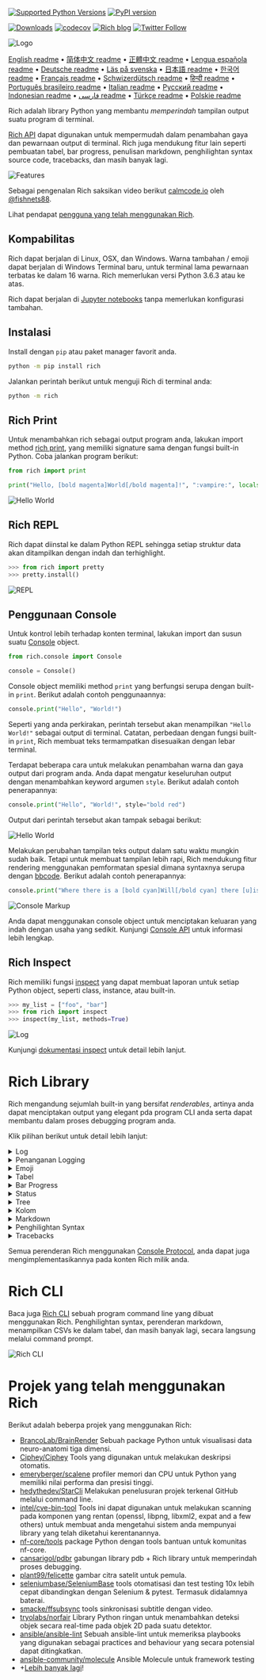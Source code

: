 [![Supported Python Versions](https://img.shields.io/pypi/pyversions/rich/13.2.0)](https://pypi.org/project/rich/) [![PyPI version](https://badge.fury.io/py/rich.svg)](https://badge.fury.io/py/rich)

[![Downloads](https://pepy.tech/badge/rich/month)](https://pepy.tech/project/rich)
[![codecov](https://img.shields.io/codecov/c/github/Textualize/rich?label=codecov&logo=codecov)](https://codecov.io/gh/textualize/rich)
[![Rich blog](https://img.shields.io/badge/blog-rich%20news-yellowgreen)](https://www.willmcgugan.com/tag/rich/)
[![Twitter Follow](https://img.shields.io/twitter/follow/willmcgugan.svg?style=social)](https://twitter.com/willmcgugan)

![Logo](https://github.com/textualize/rich/raw/master/imgs/logo.svg)

[English readme](https://github.com/textualize/rich/blob/master/README.md)
• [简体中文 readme](https://github.com/textualize/rich/blob/master/README.cn.md)
• [正體中文 readme](https://github.com/textualize/rich/blob/master/README.zh-tw.md)
• [Lengua española readme](https://github.com/textualize/rich/blob/master/README.es.md)
• [Deutsche readme](https://github.com/textualize/rich/blob/master/README.de.md)
• [Läs på svenska](https://github.com/textualize/rich/blob/master/README.sv.md)
• [日本語 readme](https://github.com/textualize/rich/blob/master/README.ja.md)
• [한국어 readme](https://github.com/textualize/rich/blob/master/README.kr.md)
• [Français readme](https://github.com/textualize/rich/blob/master/README.fr.md)
• [Schwizerdütsch readme](https://github.com/textualize/rich/blob/master/README.de-ch.md)
• [हिन्दी readme](https://github.com/textualize/rich/blob/master/README.hi.md)
• [Português brasileiro readme](https://github.com/textualize/rich/blob/master/README.pt-br.md)
• [Italian readme](https://github.com/textualize/rich/blob/master/README.it.md)
• [Русский readme](https://github.com/textualize/rich/blob/master/README.ru.md)
• [Indonesian readme](https://github.com/textualize/rich/blob/master/README.id.md)
• [فارسی readme](https://github.com/textualize/rich/blob/master/README.fa.md)
• [Türkçe readme](https://github.com/textualize/rich/blob/master/README.tr.md)
• [Polskie readme](https://github.com/textualize/rich/blob/master/README.pl.md)

Rich adalah library Python yang membantu _memperindah_ tampilan output suatu program di terminal.

[Rich API](https://rich.readthedocs.io/en/latest/) dapat digunakan untuk mempermudah dalam penambahan gaya dan pewarnaan
output di terminal. Rich juga mendukung fitur lain seperti pembuatan tabel, bar progress, penulisan markdown,
penghilightan syntax source code, tracebacks, dan masih banyak lagi.

![Features](https://github.com/textualize/rich/raw/master/imgs/features.png)

Sebagai pengenalan Rich saksikan video berikut [calmcode.io](https://calmcode.io/rich/introduction.html)
oleh [@fishnets88](https://twitter.com/fishnets88).

Lihat pendapat [pengguna yang telah menggunakan Rich](https://www.willmcgugan.com/blog/pages/post/rich-tweets/).

## Kompabilitas

Rich dapat berjalan di Linux, OSX, dan Windows. Warna tambahan / emoji dapat berjalan di Windows Terminal baru, untuk
terminal lama pewarnaan terbatas ke dalam 16 warna. Rich memerlukan versi Python 3.6.3 atau ke atas.

Rich dapat berjalan di [Jupyter notebooks](https://jupyter.org/) tanpa memerlukan konfigurasi tambahan.

## Instalasi

Install dengan `pip` atau paket manager favorit anda.

```sh
python -m pip install rich
```

Jalankan perintah berikut untuk menguji Rich di terminal anda:

```sh
python -m rich
```

## Rich Print

Untuk menambahkan rich sebagai output program anda, lakukan import
method [rich print](https://rich.readthedocs.io/en/latest/introduction.html#quick-start), yang memiliki signature sama
dengan fungsi built-in Python. Coba jalankan program berikut:

```python
from rich import print

print("Hello, [bold magenta]World[/bold magenta]!", ":vampire:", locals())
```

![Hello World](https://github.com/textualize/rich/raw/master/imgs/print.png)

## Rich REPL

Rich dapat diinstal ke dalam Python REPL sehingga setiap struktur data akan ditampilkan dengan indah dan terhighlight.

```python
>>> from rich import pretty
>>> pretty.install()
```

![REPL](https://github.com/textualize/rich/raw/master/imgs/repl.png)

## Penggunaan Console

Untuk kontrol lebih terhadap konten terminal, lakukan import dan susun
suatu [Console](https://rich.readthedocs.io/en/latest/reference/console.html#rich.console.Console) object.

```python
from rich.console import Console

console = Console()
```

Console object memiliki method `print` yang berfungsi serupa dengan built-in `print`. Berikut adalah contoh
penggunaannya:

```python
console.print("Hello", "World!")
```

Seperti yang anda perkirakan, perintah tersebut akan menampilkan `"Hello World!"` sebagai output di terminal. Catatan,
perbedaan dengan fungsi built-in `print`, Rich membuat teks termampatkan disesuaikan dengan lebar terminal.

Terdapat beberapa cara untuk melakukan penambahan warna dan gaya output dari program anda. Anda dapat mengatur
keseluruhan output dengan menambahkan keyword argumen `style`. Berikut adalah contoh penerapannya:

```python
console.print("Hello", "World!", style="bold red")
```

Output dari perintah tersebut akan tampak sebagai berikut:

![Hello World](https://github.com/textualize/rich/raw/master/imgs/hello_world.png)

Melakukan perubahan tampilan teks output dalam satu waktu mungkin sudah baik. Tetapi untuk membuat tampilan lebih rapi,
Rich mendukung fitur rendering menggunakan pemformatan spesial dimana syntaxnya serupa
dengan [bbcode](https://en.wikipedia.org/wiki/BBCode). Berikut adalah contoh penerapannya:

```python
console.print("Where there is a [bold cyan]Will[/bold cyan] there [u]is[/u] a [i]way[/i].")
```

![Console Markup](https://github.com/textualize/rich/raw/master/imgs/where_there_is_a_will.png)

Anda dapat menggunakan console object untuk menciptakan keluaran yang indah dengan usaha yang sedikit.
Kunjungi [Console API](https://rich.readthedocs.io/en/latest/console.html) untuk informasi lebih lengkap.

## Rich Inspect

Rich memiliki fungsi [inspect](https://rich.readthedocs.io/en/latest/reference/init.html?highlight=inspect#rich.inspect)
yang dapat membuat laporan untuk setiap Python object, seperti class, instance, atau built-in.

```python
>>> my_list = ["foo", "bar"]
>>> from rich import inspect
>>> inspect(my_list, methods=True)
```

![Log](https://github.com/textualize/rich/raw/master/imgs/inspect.png)

Kunjungi [dokumentasi inspect](https://rich.readthedocs.io/en/latest/reference/init.html#rich.inspect) untuk detail
lebih lanjut.

# Rich Library

Rich mengandung sejumlah built-in yang bersifat _renderables_, artinya anda dapat menciptakan output yang elegant pda
program CLI anda serta dapat membantu dalam proses debugging program anda.

Klik pilihan berikut untuk detail lebih lanjut:

<details>
<summary>Log</summary>

Console object mempunyai method bernama `log()` yang serupa dengan `print()`, tetapi juga mendukung fitur perenderan
kolom waktu terkini serta baris file yang melakukan pemanggilan fungsi tertentu. Secara default Rich akan menghilight
syntax untuk struktur python dan REPR strings. Jika anda melakukan log pada sekumpulan data (misal dictionary atau list)
Rich akan memperindah output yang ditampilkan serta disesuaikan dengan ukuran terminal yang tersedia. Berikut adalah
contoh penerapan dari beberapa fitur ini.

```python
from rich.console import Console
console = Console()

test_data = [
    {"jsonrpc": "2.0", "method": "sum", "params": [None, 1, 2, 4, False, True], "id": "1",},
    {"jsonrpc": "2.0", "method": "notify_hello", "params": [7]},
    {"jsonrpc": "2.0", "method": "subtract", "params": [42, 23], "id": "2"},
]

def test_log():
    enabled = False
    context = {
        "foo": "bar",
    }
    movies = ["Deadpool", "Rise of the Skywalker"]
    console.log("Hello from", console, "!")
    console.log(test_data, log_locals=True)


test_log()
```

Perintah di atas akan menampilkan output sebagai berikut:

![Log](https://github.com/textualize/rich/raw/master/imgs/log.png)

Sebagai catatan, argumen `log_locals` berupa tabel yang berisikan variabel lokal yang menunjukkan lokasi dimana log
tersebut dipanggil.

Method log ini dapat digunakan untuk mencatat aktivitas terminal yang berjalan lama seperti servers, tetapi method ini
juga sangat baik untuk membantu dalam proses debugging.

</details>
<details>
<summary>Penanganan Logging</summary>

Anda dapat juga menggunakan builtin [Handler class](https://rich.readthedocs.io/en/latest/logging.html) untuk memformat
dan mewarnai output dari module logging Python. Berikut adalah contoh penerapannya:

![Logging](https://github.com/textualize/rich/raw/master/imgs/logging.png)

</details>

<details>
<summary>Emoji</summary>

Untuk menambahkan emoji sebagai output di console, tuliskan nama emoji diantara dua buah titik dua (:). Berikut adalah
contoh penerapannya:

```python
>>> console.print(":smiley: :vampire: :pile_of_poo: :thumbs_up: :raccoon:")
😃 🧛 💩 👍 🦝
```

Mohon gunakan fitur ini dengan bijak.

</details>

<details>
<summary>Tabel</summary>

Rich mendukung perenderan [tabel](https://rich.readthedocs.io/en/latest/tables.html) secara fleksibel dengan karakter
unicode. Terdapat variasi sangat besar untuk opsi pemformatan seperti pengaturan border, gaya tabel, perataan teks di
dalam cell, dan lain sebagainya.

![table movie](https://github.com/textualize/rich/raw/master/imgs/table_movie.gif)

Animasi di atas dibuat dengan
program [table_movie.py](https://github.com/textualize/rich/blob/master/examples/table_movie.py) pada direktori
examples.

Berikut adalah contoh tabel sederhana:

```python
from rich.console import Console
from rich.table import Table

console = Console()

table = Table(show_header=True, header_style="bold magenta")
table.add_column("Date", style="dim", width=12)
table.add_column("Title")
table.add_column("Production Budget", justify="right")
table.add_column("Box Office", justify="right")
table.add_row(
    "Dec 20, 2019", "Star Wars: The Rise of Skywalker", "$275,000,000", "$375,126,118"
)
table.add_row(
    "May 25, 2018",
    "[red]Solo[/red]: A Star Wars Story",
    "$275,000,000",
    "$393,151,347",
)
table.add_row(
    "Dec 15, 2017",
    "Star Wars Ep. VIII: The Last Jedi",
    "$262,000,000",
    "[bold]$1,332,539,889[/bold]",
)

console.print(table)
```

Program di atas akan menghasilkan output sebagai berikut:

![tabel](https://github.com/textualize/rich/raw/master/imgs/table.png)

Sebagai catatan console markup dirender sama seperti `print()` dan `log()`. Faktanya, untuk segala bentuk hal yang dapat
dirender menggunakan Rich dapat disisipkan ke dalam header / baris (bahkan tabel lain).

Class `Table` memiliki kemampuan yang baik untuk mengatur ukuran kolom supaya sesuai dengan lebar yang disediakan oleh
terminal. Berikut adalah contoh penerapannya, dengan terminal memiliki ukuran yang lebih kecil dibandingkan tabel di
atas:

![table2](https://github.com/textualize/rich/raw/master/imgs/table2.png)

</details>

<details>
<summary>Bar Progress</summary>

Rich dapat merender beragam bar [progress](https://rich.readthedocs.io/en/latest/progress.html) interaktif untuk
memantau kemajuan yang telah dicapai oleh program yang berjalan lama.

Untuk penggunaan dasar, masukan setiap urutan yang hendak dijadikan ke dalam bentuk progress ke dalam fungsi 'track' dan
iterasikan urutan tersebut di atas outputnya. Berikut adalah contoh penerapannya:

```python
from rich.progress import track

for step in track(range(100)):
    do_step(step)
```

Tidaklah sulit untuk menambahkan beberapa bar progress sekaligus. Berikut adalah contoh implementasi yang diambil dari
file dokumentasi:

![progress](https://github.com/textualize/rich/raw/master/imgs/progress.gif)

Bagian kolom dapat dikonfigurasikan sesuai dengan kebutuhan. Built-in kolom juga memiliki fitur presentasi seleasi,
ukuran file, kecepatan file, dan waktu sisa. Berikut adalah contoh menampilkan bar progress ketika mengunduh suatu file:

![progress](https://github.com/textualize/rich/raw/master/imgs/downloader.gif)

Untuk bereksperimen,
periksa [examples/downloader.py](https://github.com/textualize/rich/blob/master/examples/downloader.py) yang dapat
menampilkan beberapa progress bar pengunduhan dari beberapa alamat URL sekaligus.

</details>

<details>
<summary>Status</summary>

Untuk kondisi dimana perhitungan sulit dilakukan dengan perhitunggan progress, gunakan
method [status](https://rich.readthedocs.io/en/latest/reference/console.html#rich.console.Console.status) berikut yang
menampilkan animasi 'spinner' dan pesan. Animasi tersebut tidak mencegah penggunaan console seperti keadaan normal.
Berikut adalah contoh penerapannya:

```python
from time import sleep
from rich.console import Console

console = Console()
tasks = [f"task {n}" for n in range(1, 11)]

with console.status("[bold green]Working on tasks...") as status:
    while tasks:
        task = tasks.pop(0)
        sleep(1)
        console.log(f"{task} complete")
```

Program di atas akan menghasilkan output sebagai berikut.

![status](https://github.com/textualize/rich/raw/master/imgs/status.gif)

Animasi spinner tersebut diambil dari [cli-spinners](https://www.npmjs.com/package/cli-spinners). Anda dapat menentukan
spinner yang hendak digunakan dengan menspesifikannya di parameter `spinner`. Jalankan perintah berikut untuk melihat
parameter yang tersedia:

```
python -m rich.spinner
```

Perintah di atas akan menghasilkan output sebagai berikut:

![spinners](https://github.com/textualize/rich/raw/master/imgs/spinners.gif)

</details>

<details>
<summary>Tree</summary>

Rich dapat merender perintah [tree](https://rich.readthedocs.io/en/latest/tree.html) beserta dengan garis penunjuk.
Suatu perintah tree idealnya digunakan untuk menampilkan struktur suatu file atau data hierarki lainnya.

Label dari tree dapat berupa teks sederhana atau apapun yang dapat dirender oleh Rich, untuk contoh, jalankan perintah
berikut:

```
python -m rich.tree
```

Program di atas akan menghasilkan output sebagai berikut:

![markdown](https://github.com/textualize/rich/raw/master/imgs/tree.png)

Periksa contoh program [tree.py](https://github.com/textualize/rich/blob/master/examples/tree.py) untuk menampilkan
tampilan tree view dari direktori apapun, perintah ini serupa dengan `tree` pada linux.

</details>

<details>
<summary>Kolom</summary>

Rich dapat merender konten [kolom](https://rich.readthedocs.io/en/latest/columns.html) secara rapi dengan ukuran lebar
yang sama atau optimal. Berikut adalah hasil kloning perintah dasar dari (MacOS / Linux) yaitu `ls` untuk melakukan
listing direktori menggunakan kolom:

```python
import os
import sys

from rich import print
from rich.columns import Columns

directory = os.listdir(sys.argv[1])
print(Columns(directory))
```

Screenshot berikut merupakan output
dari [contoh kolom](https://github.com/textualize/rich/blob/master/examples/columns.py) yang menampilkan data yang
diambil melalui API ke dalam bentuk kolom:

![columns](https://github.com/textualize/rich/raw/master/imgs/columns.png)

</details>

<details>
<summary>Markdown</summary>

Rich dapat merender [markdown](https://rich.readthedocs.io/en/latest/markdown.html) dan melakukan tugasnya untuk
menerjemahkan format tersebut supaya dapat ditampilkan di terminal.

Untuk dapat merender markdown, import class `Markdown` dan inputkan string yang mengandung markdown tersebut. Lalu cetak
ke dalam console. Berikut adalah contoh penerapannya:

```python
from rich.console import Console
from rich.markdown import Markdown

console = Console()
with open("README.md") as readme:
    markdown = Markdown(readme.read())
console.print(markdown)
```

Program di atas akan menghasilkan output seperti berikut:

![markdown](https://github.com/textualize/rich/raw/master/imgs/markdown.png)

</details>

<details>
<summary>Penghilightan Syntax</summary>

Rich memanfaatkan library [pygments](https://pygments.org/) supaya dapat
melakukan [penghilightan syntax](https://rich.readthedocs.io/en/latest/syntax.html). Penggunaannya serupa dengan
merender markdown; susun object `Syntax` dan cetak output pada console. Berikut adalah contoh penerapannya:

```python
from rich.console import Console
from rich.syntax import Syntax

my_code = '''
def iter_first_last(values: Iterable[T]) -> Iterable[Tuple[bool, bool, T]]:
    """Iterate and generate a tuple with a flag for first and last value."""
    iter_values = iter(values)
    try:
        previous_value = next(iter_values)
    except StopIteration:
        return
    first = True
    for value in iter_values:
        yield first, False, previous_value
        first = False
        previous_value = value
    yield first, True, previous_value
'''
syntax = Syntax(my_code, "python", theme="monokai", line_numbers=True)
console = Console()
console.print(syntax)
```

Program di atas akan menghasilkan output sebagai berikut:

![syntax](https://github.com/textualize/rich/raw/master/imgs/syntax.png)

</details>

<details>
<summary>Tracebacks</summary>

Rich dapat merender [tracebacks dengan indah](https://rich.readthedocs.io/en/latest/traceback.html) yang membuatnya
mudah untuk dibaca dan menampilkan program yang dibuat lebih baik dibandingkan fitur standar Python. Anda dapat mengatur
Rich sebagai traceback handler secara default sehingga setiap pesan exceptions akan dirender melalui Rich.

Berikut adalah tampilannya pada OSX (serupa dengan Linux):

![traceback](https://github.com/textualize/rich/raw/master/imgs/traceback.png)

</details>

Semua perenderan Rich menggunakan [Console Protocol](https://rich.readthedocs.io/en/latest/protocol.html), anda dapat
juga mengimplementasikannya pada konten Rich milik anda.

# Rich CLI

Baca juga [Rich CLI](https://github.com/textualize/rich-cli) sebuah program command line yang dibuat menggunakan Rich.
Penghilightan syntax, perenderan markdown, menampilkan CSVs ke dalam tabel, dan masih banyak lagi, secara langsung
melalui command prompt.

![Rich CLI](https://raw.githubusercontent.com/Textualize/rich-cli/main/imgs/rich-cli-splash.jpg)

# Projek yang telah menggunakan Rich

Berikut adalah beberpa projek yang menggunakan Rich:

- [BrancoLab/BrainRender](https://github.com/BrancoLab/BrainRender)
  Sebuah package Python untuk visualisasi data neuro-anatomi tiga dimensi.
- [Ciphey/Ciphey](https://github.com/Ciphey/Ciphey)
  Tools yang digunakan untuk melakukan deskripsi otomatis.
- [emeryberger/scalene](https://github.com/emeryberger/scalene)
  profiler memori dan CPU untuk Python yang memiliki nilai performa dan presisi tinggi.
- [hedythedev/StarCli](https://github.com/hedythedev/starcli)
  Melakukan penelusuran projek terkenal GitHub melalui command line.
- [intel/cve-bin-tool](https://github.com/intel/cve-bin-tool)
  Tools ini dapat digunakan untuk melakukan scanning pada komponen yang rentan  (openssl, libpng, libxml2, expat and a
  few others) untuk membuat anda mengetahui sistem anda mempunyai library yang telah diketahui kerentanannya.
- [nf-core/tools](https://github.com/nf-core/tools)
  package Python dengan tools bantuan untuk komunitas nf-core.
- [cansarigol/pdbr](https://github.com/cansarigol/pdbr)
  gabungan library pdb + Rich library untuk memperindah proses debugging.
- [plant99/felicette](https://github.com/plant99/felicette)
  gambar citra satelit untuk pemula.
- [seleniumbase/SeleniumBase](https://github.com/seleniumbase/SeleniumBase)
  tools otomatisasi dan test testing 10x lebih cepat dibandingkan dengan Selenium & pytest. Termasuk didalamnya baterai.
- [smacke/ffsubsync](https://github.com/smacke/ffsubsync)
  tools sinkronisasi subtitle dengan video.
- [tryolabs/norfair](https://github.com/tryolabs/norfair)
  Library Python ringan untuk menambahkan deteksi objek secara real-time pada objek 2D pada suatu detektor.
- [ansible/ansible-lint](https://github.com/ansible/ansible-lint) Sebuah ansible-lint untuk memeriksa playbooks yang
  digunakan sebagai practices and behaviour yang secara potensial dapat ditingkatkan.
- [ansible-community/molecule](https://github.com/ansible-community/molecule) Ansible Molecule untuk framework testing
- +[Lebih banyak lagi](https://github.com/textualize/rich/network/dependents)!

<!-- This is a test, no need to translate -->
